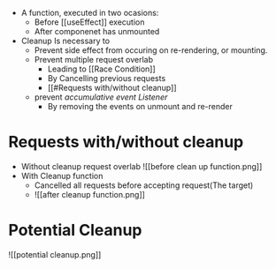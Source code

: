 - A function, executed in two ocasions:
    -  Before [[useEffect]] execution
    -  After componenet has unmounted
- Cleanup Is necessary to
    - Prevent side effect from occuring on re-rendering, or mounting.
    - Prevent multiple request overlab
	    - Leading to [[Race Condition]]
		- By Cancelling previous requests 
		- [[#Requests with/without cleanup]]
    - prevent _accumulative event Listener_ 
        - By removing the events on unmount and re-render
# Requests with/without cleanup
- Without cleanup request overlab ![[before clean up function.png]]
- With Cleanup function
	- Cancelled all requests before accepting request(The target)
	- ![[after cleanup function.png]]
# Potential Cleanup

![[potential cleanup.png]]